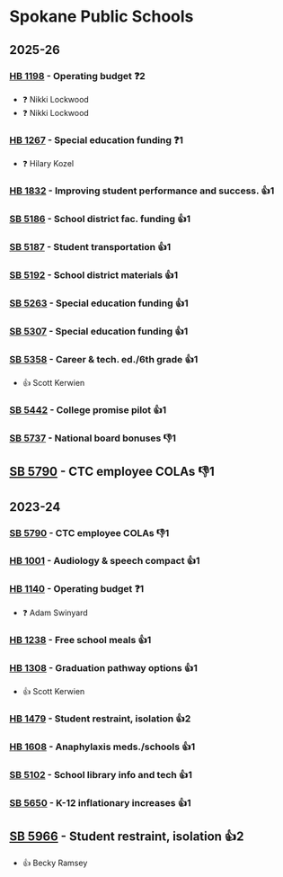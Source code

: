 # Spokane Public Schools
## 2025-26

### [HB 1198](/bill/2025-26/hb/1198/) - Operating budget   ❓2
* ❓ Nikki Lockwood
* ❓ Nikki Lockwood

### [HB 1267](/bill/2025-26/hb/1267/) - Special education funding   ❓1
* ❓ Hilary Kozel

### [HB 1832](/bill/2025-26/hb/1832/) - Improving student performance and success. 👍1  

### [SB 5186](/bill/2025-26/sb/5186/) - School district fac. funding 👍1  

### [SB 5187](/bill/2025-26/sb/5187/) - Student transportation 👍1  

### [SB 5192](/bill/2025-26/sb/5192/) - School district materials 👍1  

### [SB 5263](/bill/2025-26/sb/5263/) - Special education funding 👍1  

### [SB 5307](/bill/2025-26/sb/5307/) - Special education funding 👍1  

### [SB 5358](/bill/2025-26/sb/5358/) - Career & tech. ed./6th grade 👍1  
* 👍 Scott Kerwien

### [SB 5442](/bill/2025-26/sb/5442/) - College promise pilot 👍1  

### [SB 5737](/bill/2025-26/sb/5737/) - National board bonuses  👎1 

## [SB 5790](/bill/2025-26/sb/5790/) - CTC employee COLAs  👎1 

## 2023-24

### [SB 5790](/bill/2023-24/sb/5790/) - CTC employee COLAs  👎1 

### [HB 1001](/bill/2023-24/hb/1001/) - Audiology & speech compact 👍1  

### [HB 1140](/bill/2023-24/hb/1140/) - Operating budget   ❓1
* ❓ Adam Swinyard

### [HB 1238](/bill/2023-24/hb/1238/) - Free school meals 👍1  

### [HB 1308](/bill/2023-24/hb/1308/) - Graduation pathway options 👍1  
* 👍 Scott Kerwien

### [HB 1479](/bill/2023-24/hb/1479/) - Student restraint, isolation 👍2  

### [HB 1608](/bill/2023-24/hb/1608/) - Anaphylaxis meds./schools 👍1  

### [SB 5102](/bill/2023-24/sb/5102/) - School library info and tech 👍1  

### [SB 5650](/bill/2023-24/sb/5650/) - K-12 inflationary increases 👍1  

## [SB 5966](/bill/2023-24/sb/5966/) - Student restraint, isolation 👍2  
* 👍 Becky Ramsey
